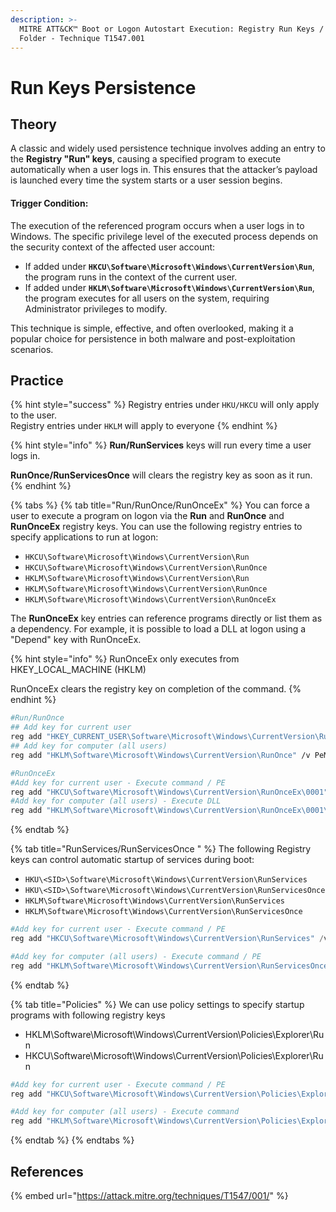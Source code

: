 ```yaml
---
description: >-
  MITRE ATT&CK™ Boot or Logon Autostart Execution: Registry Run Keys / Startup
  Folder - Technique T1547.001
---
```


# Run Keys Persistence

## Theory&#x20;

A classic and widely used persistence technique involves adding an entry to the **Registry "Run" keys**, causing a specified program to execute automatically when a user logs in. This ensures that the attacker’s payload is launched every time the system starts or a user session begins.

#### **Trigger Condition:**

The execution of the referenced program occurs when a user logs in to Windows. The specific privilege level of the executed process depends on the security context of the affected user account:

* If added under **`HKCU\Software\Microsoft\Windows\CurrentVersion\Run`**, the program runs in the context of the current user.
* If added under **`HKLM\Software\Microsoft\Windows\CurrentVersion\Run`**, the program executes for all users on the system, requiring Administrator privileges to modify.

This technique is simple, effective, and often overlooked, making it a popular choice for persistence in both malware and post-exploitation scenarios.

## Practice

{% hint style="success" %}
Registry entries under `HKU/HKCU` will only apply to the user.\
Registry entries under `HKLM` will apply to everyone
{% endhint %}

{% hint style="info" %}
**Run/RunServices** keys will run every time a user logs in.

**RunOnce/RunServicesOnce** will clears the registry key as soon as it run.
{% endhint %}

{% tabs %}
{% tab title="Run/RunOnce/RunOnceEx" %}
You can force a user to execute a program on logon via the **Run** and **RunOnce** and **RunOnceEx** registry keys. You can use the following registry entries to specify applications to run at logon:

* `HKCU\Software\Microsoft\Windows\CurrentVersion\Run`
* `HKCU\Software\Microsoft\Windows\CurrentVersion\RunOnce`
* `HKLM\Software\Microsoft\Windows\CurrentVersion\Run`
* `HKLM\Software\Microsoft\Windows\CurrentVersion\RunOnce`
* `HKLM\Software\Microsoft\Windows\CurrentVersion\RunOnceEx`

The **RunOnceEx** key entries can reference programs directly or list them as a dependency. For example, it is possible to load a DLL at logon using a "Depend" key with RunOnceEx.

{% hint style="info" %}
RunOnceEx only executes from HKEY\_LOCAL\_MACHINE (HKLM)

RunOnceEx clears the registry key on completion of the command.
{% endhint %}

```bash
#Run/RunOnce
## Add key for current user
reg add "HKEY_CURRENT_USER\Software\Microsoft\Windows\CurrentVersion\Run" /v PeMalware /t REG_SZ /d "C:\Users\user1\shell.exe"
## Add key for computer (all users)
reg add "HKLM\Software\Microsoft\Windows\CurrentVersion\RunOnce" /v PeMalware /t REG_SZ /d "C:\Users\user1\shell.exe"

#RunOnceEx
#Add key for current user - Execute command / PE
reg add "HKCU\Software\Microsoft\Windows\CurrentVersion\RunOnceEx\0001" /v PeMalware /t REG_SZ /d "C:\tmp\shell.exe"
#Add key for computer (all users) - Execute DLL
reg add "HKLM\Software\Microsoft\Windows\CurrentVersion\RunOnceEx\0001\Depend" /v DLLMalware /t REG_SZ /d "C:\tmp\shell.dll"
```
{% endtab %}

{% tab title="RunServices/RunServicesOnce " %}
The following Registry keys can control automatic startup of services during boot:

* `HKU\<SID>\Software\Microsoft\Windows\CurrentVersion\RunServices`
* `HKU\<SID>\Software\Microsoft\Windows\CurrentVersion\RunServicesOnce`
* `HKLM\Software\Microsoft\Windows\CurrentVersion\RunServices`
* `HKLM\Software\Microsoft\Windows\CurrentVersion\RunServicesOnce`

```powershell
#Add key for current user - Execute command / PE
reg add "HKCU\Software\Microsoft\Windows\CurrentVersion\RunServices" /v Pwned /t REG_SZ /d "C:\tmp\Pwned.exe"

#Add key for computer (all users) - Execute command / PE
reg add "HKLM\Software\Microsoft\Windows\CurrentVersion\RunServicesOnce" /v Pwned /t REG_SZ /d "C:\tmp\Pwned.exe"
```
{% endtab %}

{% tab title="Policies" %}
We can use policy settings to specify startup programs with following registry keys

* HKLM\Software\Microsoft\Windows\CurrentVersion\Policies\Explorer\Run
* HKCU\Software\Microsoft\Windows\CurrentVersion\Policies\Explorer\Run

```powershell
#Add key for current user - Execute command / PE
reg add "HKCU\Software\Microsoft\Windows\CurrentVersion\Policies\Explorer\Run" /v Pwned /t REG_SZ /d "C:\tmp\Pwned.exe"

#Add key for computer (all users) - Execute command
reg add "HKLM\Software\Microsoft\Windows\CurrentVersion\Policies\Explorer\Run" /v Pwned /t REG_SZ /d "powershell.exe C:\tmp\evil.ps1"
```
{% endtab %}
{% endtabs %}

## References

{% embed url="https://attack.mitre.org/techniques/T1547/001/" %}
